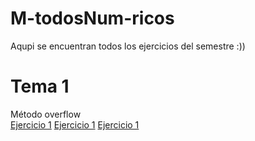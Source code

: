 # M-todosNum-ricos
Aqupi se encuentran todos los ejercicios del semestre :))

# Tema 1
Método overflow <br>
<a href="/Tema1/Overflow/Imple(1).java">Ejercicio 1</a>
<a href="/Tema1/Redondeo/Codigo1.java">Ejercicio 1</a>
<a href="/Tema1/Redondeo/Codigo1.java">Ejercicio 1</a>
